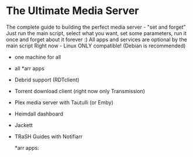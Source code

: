 # The Ultimate Media Server
The complete guide to building the perfect media server - "set and forget"
Just run the main script, select what you want, set some parameters, run it once and forget about it forever :)
All apps and services are optional by the main script
Right now - Linux ONLY compatible! (Debian is recommended)

* one machine for all
* all *arr apps
* Debrid support (RDTclient)
* Torrent download client (right now only Transmission)
* Plex media server with Tautulli (or Emby)
* Heimdall dashboard
* Jackett
* TRaSH Guides with Notifiarr 

  *arr apps:
  
